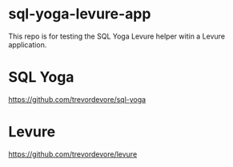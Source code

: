 # sql-yoga-levure-app

This repo is for testing the SQL Yoga Levure helper witin a Levure application.

# SQL Yoga

https://github.com/trevordevore/sql-yoga

# Levure

https://github.com/trevordevore/levure

